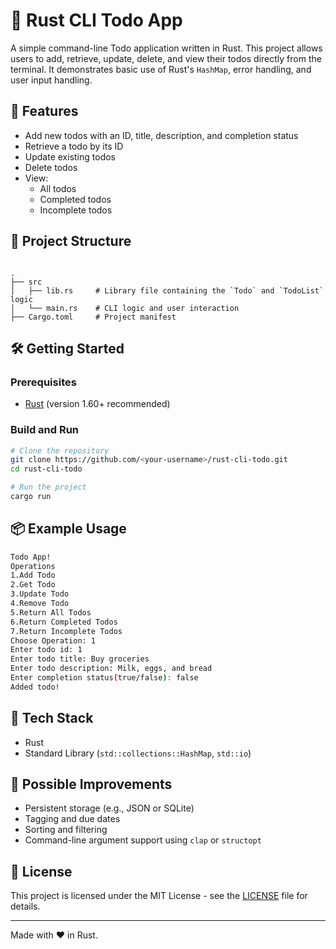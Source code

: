 # 📝 Rust CLI Todo App

A simple command-line Todo application written in Rust. This project allows users to add, retrieve, update, delete, and view their todos directly from the terminal. It demonstrates basic use of Rust's `HashMap`, error handling, and user input handling.

## 🚀 Features

- Add new todos with an ID, title, description, and completion status
- Retrieve a todo by its ID
- Update existing todos
- Delete todos
- View:
  - All todos
  - Completed todos
  - Incomplete todos

## 📁 Project Structure

```

.
├── src
│   ├── lib.rs     # Library file containing the `Todo` and `TodoList` logic
│   └── main.rs    # CLI logic and user interaction
├── Cargo.toml     # Project manifest

````

## 🛠️ Getting Started

### Prerequisites

- [Rust](https://www.rust-lang.org/tools/install) (version 1.60+ recommended)

### Build and Run

```bash
# Clone the repository
git clone https://github.com/<your-username>/rust-cli-todo.git
cd rust-cli-todo

# Run the project
cargo run
````

## 📦 Example Usage

```bash
Todo App!
Operations
1.Add Todo
2.Get Todo
3.Update Todo
4.Remove Todo
5.Return All Todos
6.Return Completed Todos
7.Return Incomplete Todos
Choose Operation: 1
Enter todo id: 1
Enter todo title: Buy groceries
Enter todo description: Milk, eggs, and bread
Enter completion status(true/false): false
Added todo!
```

## 🔧 Tech Stack

* Rust
* Standard Library (`std::collections::HashMap`, `std::io`)

## 🧪 Possible Improvements

* Persistent storage (e.g., JSON or SQLite)
* Tagging and due dates
* Sorting and filtering
* Command-line argument support using `clap` or `structopt`

## 📄 License

This project is licensed under the MIT License - see the [LICENSE](LICENSE) file for details.

---

Made with ❤️ in Rust.